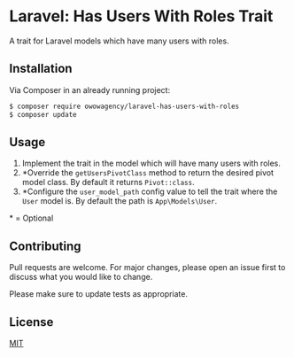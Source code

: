 # Laravel: Has Users With Roles Trait

A trait for Laravel models which have many users with roles.

## Installation

Via Composer in an already running project:

``` bash
$ composer require owowagency/laravel-has-users-with-roles
$ composer update
```

## Usage

1. Implement the trait in the model which will have many users with roles.
2. *Override the `getUsersPivotClass` method to return the desired pivot model class. By default it returns `Pivot::class`.
3. *Configure the `user_model_path` config value to tell the trait where the `User` model is. By default the path is `App\Models\User`.

\* = Optional

## Contributing
Pull requests are welcome. For major changes, please open an issue first to discuss what you would like to change.

Please make sure to update tests as appropriate.

## License
[MIT](https://choosealicense.com/licenses/mit/)
